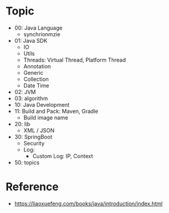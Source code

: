 

# Topic

- 00: Java Language
    - synchrionmzie
- 01: Java SDK
    - IO
    - Utils
    - Threads: Virtual Thread, Platform Thread
    - Annotation
    - Generic
    - Collection
    - Date Time 
- 02: JVM
- 03: algorithm
- 10: Java Development
- 11: Build and Pack: Maven, Gradle
    - Build image name
- 20: lib
    - XML / JSON
- 30: SpringBoot
    - Security
    - Log:
        - Custom Log: IP, Context
- 50: topics


# Reference

- https://liaoxuefeng.com/books/java/introduction/index.html